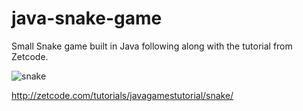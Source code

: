 # java-snake-game
Small Snake game built in Java following along with the tutorial from Zetcode.

![snake](https://user-images.githubusercontent.com/40199499/60104351-38108100-9759-11e9-84f1-a5d0a41e8262.png)

http://zetcode.com/tutorials/javagamestutorial/snake/

